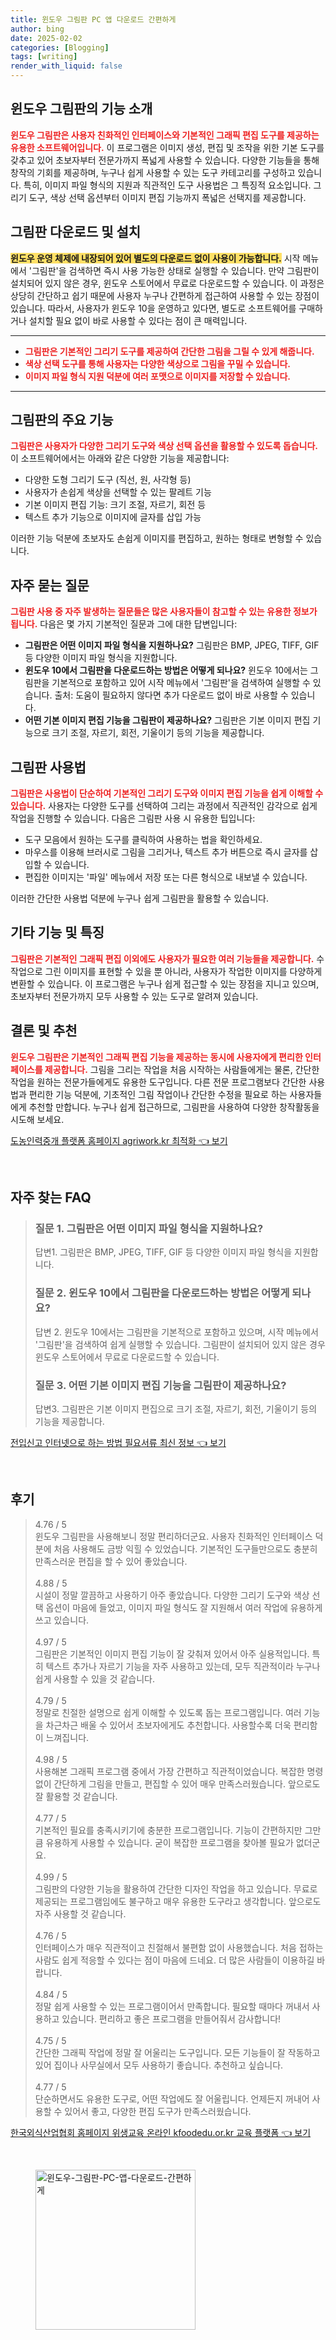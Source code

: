 ```yaml
---
title: 윈도우 그림판 PC 앱 다운로드 간편하게
author: bing
date: 2025-02-02
categories: [Blogging]
tags: [writing]
render_with_liquid: false
---
```



<h2 id='윈도우_그림판의_기능_소개'>윈도우 그림판의 기능 소개</h2>

<p><b><span style="color: #ee2323;">윈도우 그림판은 사용자 친화적인 인터페이스와 기본적인 그래픽 편집 도구를 제공하는 유용한 소프트웨어입니다.</span></b> 이 프로그램은 이미지 생성, 편집 및 조작을 위한 기본 도구를 갖추고 있어 초보자부터 전문가까지 폭넓게 사용할 수 있습니다. 다양한 기능들을 통해 창작의 기회를 제공하며, 누구나 쉽게 사용할 수 있는 도구 카테고리를 구성하고 있습니다. 특히, 이미지 파일 형식의 지원과 직관적인 도구 사용법은 그 특징적 요소입니다. 그리기 도구, 색상 선택 옵션부터 이미지 편집 기능까지 폭넓은 선택지를 제공합니다.</p>

<h2 id='그림판_다운로드_및_설치'>그림판 다운로드 및 설치</h2>

<p><b><span style="background-color: #ffe066;">윈도우 운영 체제에 내장되어 있어 별도의 다운로드 없이 사용이 가능합니다.</span></b> 시작 메뉴에서 '그림판'을 검색하면 즉시 사용 가능한 상태로 실행할 수 있습니다. 만약 그림판이 설치되어 있지 않은 경우, 윈도우 스토어에서 무료로 다운로드할 수 있습니다. 이 과정은 상당히 간단하고 쉽기 때문에 사용자 누구나 간편하게 접근하여 사용할 수 있는 장점이 있습니다. 따라서, 사용자가 윈도우 10을 운영하고 있다면, 별도로 소프트웨어를 구매하거나 설치할 필요 없이 바로 사용할 수 있다는 점이 큰 매력입니다.</p>

<hr />

<ul>
    <li><b><span style="color: #ee2323;">그림판은 기본적인 그리기 도구를 제공하여 간단한 그림을 그릴 수 있게 해줍니다.</span></b></li>
    <li><b><span style="color: #ee2323;">색상 선택 도구를 통해 사용자는 다양한 색상으로 그림을 꾸밀 수 있습니다.</span></b></li>
    <li><b><span style="color: #ee2323;">이미지 파일 형식 지원 덕분에 여러 포맷으로 이미지를 저장할 수 있습니다.</span></b></li>
</ul>

<hr />

<h2 id='그림판의_주요_기능'>그림판의 주요 기능</h2>

<p><b><span style="color: #ee2323;">그림판은 사용자가 다양한 그리기 도구와 색상 선택 옵션을 활용할 수 있도록 돕습니다.</span></b> 이 소프트웨어에서는 아래와 같은 다양한 기능을 제공합니다:</p>

<ul>
    <li>다양한 도형 그리기 도구 (직선, 원, 사각형 등)</li>
    <li>사용자가 손쉽게 색상을 선택할 수 있는 팔레트 기능</li>
    <li>기본 이미지 편집 기능: 크기 조절, 자르기, 회전 등</li>
    <li>텍스트 추가 기능으로 이미지에 글자를 삽입 가능</li>
</ul>

<p>이러한 기능 덕분에 초보자도 손쉽게 이미지를 편집하고, 원하는 형태로 변형할 수 있습니다.</p>

<h2 id='자주_묻는_질문'>자주 묻는 질문</h2>

<p><b><span style="color: #ee2323;">그림판 사용 중 자주 발생하는 질문들은 많은 사용자들이 참고할 수 있는 유용한 정보가 됩니다.</span></b> 다음은 몇 가지 기본적인 질문과 그에 대한 답변입니다:</p>

<ul>
    <li><b>그림판은 어떤 이미지 파일 형식을 지원하나요?</b> 그림판은 BMP, JPEG, TIFF, GIF 등 다양한 이미지 파일 형식을 지원합니다.</li>
    <li><b>윈도우 10에서 그림판을 다운로드하는 방법은 어떻게 되나요?</b> 윈도우 10에서는 그림판을 기본적으로 포함하고 있어 시작 메뉴에서 '그림판'을 검색하여 실행할 수 있습니다. 출처: 도움이 필요하지 않다면 추가 다운로드 없이 바로 사용할 수 있습니다.</li>
    <li><b>어떤 기본 이미지 편집 기능을 그림판이 제공하나요?</b> 그림판은 기본 이미지 편집 기능으로 크기 조절, 자르기, 회전, 기울이기 등의 기능을 제공합니다.</li>
</ul>

<h2 id='그림판_사용법'>그림판 사용법</h2>

<p><b><span style="color: #ee2323;">그림판은 사용법이 단순하여 기본적인 그리기 도구와 이미지 편집 기능을 쉽게 이해할 수 있습니다.</span></b> 사용자는 다양한 도구를 선택하여 그리는 과정에서 직관적인 감각으로 쉽게 작업을 진행할 수 있습니다. 다음은 그림판 사용 시 유용한 팁입니다:</p>

<ul>
    <li>도구 모음에서 원하는 도구를 클릭하여 사용하는 법을 확인하세요.</li>
    <li>마우스를 이용해 브러시로 그림을 그리거나, 텍스트 추가 버튼으로 즉시 글자를 삽입할 수 있습니다.</li>
    <li>편집한 이미지는 '파일' 메뉴에서 저장 또는 다른 형식으로 내보낼 수 있습니다.</li>
</ul>

<p>이러한 간단한 사용법 덕분에 누구나 쉽게 그림판을 활용할 수 있습니다.</p>

<h2 id='기타_기능_및_특징'>기타 기능 및 특징</h2>

<p><b><span style="color: #ee2323;">그림판은 기본적인 그래픽 편집 이외에도 사용자가 필요한 여러 기능들을 제공합니다.</span></b> 수작업으로 그린 이미지를 표현할 수 있을 뿐 아니라, 사용자가 작업한 이미지를 다양하게 변환할 수 있습니다. 이 프로그램은 누구나 쉽게 접근할 수 있는 장점을 지니고 있으며, 초보자부터 전문가까지 모두 사용할 수 있는 도구로 알려져 있습니다.</p>

<h2 id='결론_및_추천'>결론 및 추천</h2>

<p><b><span style="color: #ee2323;">윈도우 그림판은 기본적인 그래픽 편집 기능을 제공하는 동시에 사용자에게 편리한 인터페이스를 제공합니다.</span></b> 그림을 그리는 작업을 처음 시작하는 사람들에게는 물론, 간단한 작업을 원하는 전문가들에게도 유용한 도구입니다. 다른 전문 프로그램보다 간단한 사용법과 편리한 기능 덕분에, 기초적인 그림 작업이나 간단한 수정을 필요로 하는 사용자들에게 추천할 만합니다. 누구나 쉽게 접근하므로, 그림판을 사용하여 다양한 창작활동을 시도해 보세요.</p>


<p><a class="click-button" title="도농인력중개 플랫폼 홈페이지 agriwork.kr 최적화" href="https://greenforu.github.io/posts/%EB%8F%84%EB%86%8D%EC%9D%B8%EB%A0%A5%EC%A4%91%EA%B0%9C-%ED%94%8C%EB%9E%AB%ED%8F%BC-%ED%99%88%ED%8E%98%EC%9D%B4%EC%A7%80-agriwork.kr-%EC%B5%9C%EC%A0%81%ED%99%94/" rel="dofollow">도농인력중개 플랫폼 홈페이지 agriwork.kr 최적화 👈 보기</a></p><br>
<h2 id='자주_찾는_FAQ'>자주 찾는 FAQ</h2>
<div itemscope="" itemtype="https://schema.org/FAQPage"> 
<blockquote> 
<div itemscope="" itemprop="mainEntity" itemtype="https://schema.org/Question"> 
<h3 itemprop="name">질문 1. 그림판은 어떤 이미지 파일 형식을 지원하나요?</h3> 
<div itemscope="" itemprop="acceptedAnswer" itemtype="https://schema.org/Answer"> 
<span itemprop="text"> 
<p>답변1. 그림판은 BMP, JPEG, TIFF, GIF 등 다양한 이미지 파일 형식을 지원합니다.</p> 
</span> 
</div> 
</div> 
<div itemscope="" itemprop="mainEntity" itemtype="https://schema.org/Question"> 
<h3 itemprop="name">질문 2. 윈도우 10에서 그림판을 다운로드하는 방법은 어떻게 되나요?</h3> 
<div itemscope="" itemprop="acceptedAnswer" itemtype="https://schema.org/Answer"> 
<span itemprop="text"> 
<p>답변 2. 윈도우 10에서는 그림판을 기본적으로 포함하고 있으며, 시작 메뉴에서 '그림판'을 검색하여 쉽게 실행할 수 있습니다. 그림판이 설치되어 있지 않은 경우 윈도우 스토어에서 무료로 다운로드할 수 있습니다.</p> 
</span> 
</div> 
</div> 
<div itemscope="" itemprop="mainEntity" itemtype="https://schema.org/Question"> 
<h3 itemprop="name">질문 3. 어떤 기본 이미지 편집 기능을 그림판이 제공하나요?</h3> 
<div itemscope="" itemprop="acceptedAnswer" itemtype="https://schema.org/Answer"> 
<span itemprop="text"> 
<p>답변3. 그림판은 기본 이미지 편집으로 크기 조절, 자르기, 회전, 기울이기 등의 기능을 제공합니다.</p> 
</span> 
</div> 
</div> 
</blockquote> 
</div>
<p><a class="click-button" title="전입신고 인터넷으로 하는 방법 필요서류 최신 정보" href="https://greenforu.github.io/posts/%EC%A0%84%EC%9E%85%EC%8B%A0%EA%B3%A0-%EC%9D%B8%ED%84%B0%EB%84%B7%EC%9C%BC%EB%A1%9C-%ED%95%98%EB%8A%94-%EB%B0%A9%EB%B2%95-%ED%95%84%EC%9A%94%EC%84%9C%EB%A5%98-%EC%B5%9C%EC%8B%A0-%EC%A0%95%EB%B3%B4/" rel="dofollow">전입신고 인터넷으로 하는 방법 필요서류 최신 정보 👈 보기</a></p><br>
<h2 id='후기'>후기</h2>
<div itemscope itemtype="https://schema.org/Product">
  <blockquote>
  <div itemprop="review" itemscope itemtype="https://schema.org/Review">
      <div itemprop="reviewRating" itemscope itemtype="https://schema.org/Rating"> <span itemprop="ratingValue">4.76</span> / <span itemprop="bestRating">5</span> </div>
      <span itemprop="reviewBody">윈도우 그림판을 사용해보니 정말 편리하더군요. 사용자 친화적인 인터페이스 덕분에 처음 사용해도 금방 익힐 수 있었습니다. 기본적인 도구들만으로도 충분히 만족스러운 편집을 할 수 있어 좋았습니다.</span>
  </div>
  <br>
  <div itemprop="review" itemscope itemtype="https://schema.org/Review">
      <div itemprop="reviewRating" itemscope itemtype="https://schema.org/Rating"> <span itemprop="ratingValue">4.88</span> / <span itemprop="bestRating">5</span> </div>
      <span itemprop="reviewBody">시설이 정말 깔끔하고 사용하기 아주 좋았습니다. 다양한 그리기 도구와 색상 선택 옵션이 마음에 들었고, 이미지 파일 형식도 잘 지원해서 여러 작업에 유용하게 쓰고 있습니다.</span>
  </div>
  <br>
  <div itemprop="review" itemscope itemtype="https://schema.org/Review">
      <div itemprop="reviewRating" itemscope itemtype="https://schema.org/Rating"> <span itemprop="ratingValue">4.97</span> / <span itemprop="bestRating">5</span> </div>
      <span itemprop="reviewBody">그림판은 기본적인 이미지 편집 기능이 잘 갖춰져 있어서 아주 실용적입니다. 특히 텍스트 추가나 자르기 기능을 자주 사용하고 있는데, 모두 직관적이라 누구나 쉽게 사용할 수 있을 것 같습니다.</span>
  </div>
  <br>
  <div itemprop="review" itemscope itemtype="https://schema.org/Review">
      <div itemprop="reviewRating" itemscope itemtype="https://schema.org/Rating"> <span itemprop="ratingValue">4.79</span> / <span itemprop="bestRating">5</span> </div>
      <span itemprop="reviewBody">정말로 친절한 설명으로 쉽게 이해할 수 있도록 돕는 프로그램입니다. 여러 기능을 차근차근 배울 수 있어서 초보자에게도 추천합니다. 사용할수록 더욱 편리함이 느껴집니다.</span>
  </div>
  <br>
  <div itemprop="review" itemscope itemtype="https://schema.org/Review">
      <div itemprop="reviewRating" itemscope itemtype="https://schema.org/Rating"> <span itemprop="ratingValue">4.98</span> / <span itemprop="bestRating">5</span> </div>
      <span itemprop="reviewBody">사용해본 그래픽 프로그램 중에서 가장 간편하고 직관적이었습니다. 복잡한 명령 없이 간단하게 그림을 만들고, 편집할 수 있어 매우 만족스러웠습니다. 앞으로도 잘 활용할 것 같습니다.</span>
  </div>
  <br>
  <div itemprop="review" itemscope itemtype="https://schema.org/Review">
      <div itemprop="reviewRating" itemscope itemtype="https://schema.org/Rating"> <span itemprop="ratingValue">4.77</span> / <span itemprop="bestRating">5</span> </div>
      <span itemprop="reviewBody">기본적인 필요를 충족시키기에 충분한 프로그램입니다. 기능이 간편하지만 그만큼 유용하게 사용할 수 있습니다. 굳이 복잡한 프로그램을 찾아볼 필요가 없더군요.</span>
  </div>
  <br>
  <div itemprop="review" itemscope itemtype="https://schema.org/Review">
      <div itemprop="reviewRating" itemscope itemtype="https://schema.org/Rating"> <span itemprop="ratingValue">4.99</span> / <span itemprop="bestRating">5</span> </div>
      <span itemprop="reviewBody">그림판의 다양한 기능을 활용하여 간단한 디자인 작업을 하고 있습니다. 무료로 제공되는 프로그램임에도 불구하고 매우 유용한 도구라고 생각합니다. 앞으로도 자주 사용할 것 같습니다.</span>
  </div>
  <br>
  <div itemprop="review" itemscope itemtype="https://schema.org/Review">
      <div itemprop="reviewRating" itemscope itemtype="https://schema.org/Rating"> <span itemprop="ratingValue">4.76</span> / <span itemprop="bestRating">5</span> </div>
      <span itemprop="reviewBody">인터페이스가 매우 직관적이고 친절해서 불편함 없이 사용했습니다. 처음 접하는 사람도 쉽게 적응할 수 있다는 점이 마음에 드네요. 더 많은 사람들이 이용하길 바랍니다.</span>
  </div>
  <br>
  <div itemprop="review" itemscope itemtype="https://schema.org/Review">
      <div itemprop="reviewRating" itemscope itemtype="https://schema.org/Rating"> <span itemprop="ratingValue">4.84</span> / <span itemprop="bestRating">5</span> </div>
      <span itemprop="reviewBody">정말 쉽게 사용할 수 있는 프로그램이어서 만족합니다. 필요할 때마다 꺼내서 사용하고 있습니다. 편리하고 좋은 프로그램을 만들어줘서 감사합니다!</span>
  </div>
  <br>
  <div itemprop="review" itemscope itemtype="https://schema.org/Review">
      <div itemprop="reviewRating" itemscope itemtype="https://schema.org/Rating"> <span itemprop="ratingValue">4.75</span> / <span itemprop="bestRating">5</span> </div>
      <span itemprop="reviewBody">간단한 그래픽 작업에 정말 잘 어울리는 도구입니다. 모든 기능들이 잘 작동하고 있어 집이나 사무실에서 모두 사용하기 좋습니다. 추천하고 싶습니다.</span>
  </div>
  <br>
  <div itemprop="review" itemscope itemtype="https://schema.org/Review">
      <div itemprop="reviewRating" itemscope itemtype="https://schema.org/Rating"> <span itemprop="ratingValue">4.77</span> / <span itemprop="bestRating">5</span> </div>
      <span itemprop="reviewBody">단순하면서도 유용한 도구로, 어떤 작업에도 잘 어울립니다. 언제든지 꺼내어 사용할 수 있어서 좋고, 다양한 편집 도구가 만족스러웠습니다.</span>
  </div>
  </blockquote>
</div>
<p><a class="click-button" title="한국외식산업협회 홈페이지 위생교육 온라인 kfoodedu.or.kr 교육 플랫폼" href="https://greenforu.github.io/posts/%ED%95%9C%EA%B5%AD%EC%99%B8%EC%8B%9D%EC%82%B0%EC%97%85%ED%98%91%ED%9A%8C-%ED%99%88%ED%8E%98%EC%9D%B4%EC%A7%80-%EC%9C%84%EC%83%9D%EA%B5%90%EC%9C%A1-%EC%98%A8%EB%9D%BC%EC%9D%B8-kfoodedu.or.kr-%EA%B5%90%EC%9C%A1-%ED%94%8C%EB%9E%AB%ED%8F%BC/" rel="dofollow">한국외식산업협회 홈페이지 위생교육 온라인 kfoodedu.or.kr 교육 플랫폼 👈 보기</a></p><br>
<figure class="image"><img src="https://greenforu.github.io/assets/img/thumbnail/윈도우-그림판-PC-앱-다운로드-간편하게.webp" alt="윈도우-그림판-PC-앱-다운로드-간편하게" width="256" height="256"></figure>